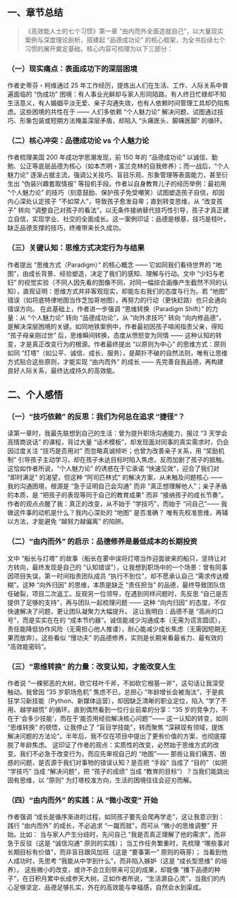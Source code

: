 ## 一、章节总结
> 《高效能人士的七个习惯》第一章 “由内而外全面造就自己”，以大量现实案例与深度理论剖析，搭建起 “品德成功论” 的核心框架，为全书后续七个习惯的展开奠定基础，核心内容可梳理为以下三部分：

### （一）现实痛点：表面成功下的深层困境
作者史蒂芬・柯维通过 25 年工作经历，提炼出人们在生活、工作、人际关系中普遍面临的 “伪成功” 困境：有人事业光鲜却与家人形同陌路，有人终日忙碌却不知生活意义，有人婚姻平淡无爱、亲子沟通失效，也有人依赖时间管理工具却仍陷焦虑。这些困境的共性在于 —— 人们多依赖 “个人魅力论” 解决问题，试图通过技巧、形象包装或短期方法掩盖深层矛盾，却陷入 “头痛医头、脚痛医脚” 的循环。

### （二）核心冲突：品德成功论 vs 个人魅力论
作者梳理美国 200 年成功学思潮发现，前 150 年的 “品德成功论” 以诚信、勤勉、公正等底层品德为核心（如本杰明・富兰克林的自我修养）；而一战后，“个人魅力论” 逐渐占据主流，强调公关技巧、盲目乐观、形象管理等表面能力，甚至衍生出 “伪装兴趣套取情报” 等投机手段。作者以自身教育儿子的经历举例：最初用 “个人魅力论” 的技巧（刻意鼓励、保护孩子免受嘲笑）试图塑造孩子自信，却因内心深处认定孩子 “不如常人”，导致孩子愈发自卑；直到转变思维，从 “改变孩子” 转向 “调整自己对孩子的看法”，以无条件接纳替代技巧性引导，孩子才真正建立自信，实现学业、社交的全面成长。这一案例印证：品德是根基，技巧是枝叶，缺乏品德支撑的技巧，终难带来长久成功。

### （三）关键认知：思维方式决定行为与结果
作者提出 “思维方式（Paradigm）” 的核心概念 —— 它如同我们看待世界的 “地图”，由成长背景、经验塑造，决定了我们的感知、理解与行动。文中 “少妇与老妇” 的视觉实验（不同人因先看的图像不同，对同一幅综合画像产生截然不同的认知），直观证明：思维方式并非客观现实，却能左右我们的态度与行为。若 “地图” 错误（如将底特律地图当作芝加哥地图），再努力的行动（更快赶路）也只会通向错误方向。
在此基础上，作者进一步强调 “思维转换（Paradigm Shift）” 的力量：从 “个人魅力论” 转向 “品德成功论”，从 “向外求技巧” 转向 “向内修品德”，是解决深层困境的关键。如同地铁案例中，作者最初因孩子喧闹指责父亲，得知 “孩子母亲刚过世” 后，思维瞬间转换，态度从愤怒变为同情 —— 这种认知的转变，才是真正改变行为的根源。作者最终提出 “以原则为中心” 的思维方式：原则如同 “灯塔”（如公平、诚信、成长、服务），是颠扑不破的自然法则，唯有让思维方式贴合这些原则，才能实现 “由内而外” 的成长 —— 先完善自我品德，再构建良好人际关系，最终达成持久的高效能。

## 二、个人感悟
### （一）“技巧依赖” 的反思：我们为何总在追求 “捷径”？
读第一章时，我最先联想到自己的生活：曾为提升职场沟通能力，报过 “3 天学会高情商说话” 的课程，背过大量 “话术模板”，却发现面对同事的真实需求时，仍会因过度关注 “技巧是否用对” 而忽略真诚倾听；也曾为改善亲子关系，用 “奖励机制” 引导孩子主动学习，却在孩子未达目标时陷入焦虑，反而加剧了孩子的抵触。这恰如作者所说，“个人魅力论” 的诱惑在于它承诺 “快速见效”，迎合了我们对 “即时满足” 的渴望，但这种 “阿司匹林式” 的解决方案，从未触及问题核心 —— 我的沟通困境，根源是 “急于证明自己会沟通” 而非 “真正想理解他人”；亲子矛盾的本质，是 “把孩子的表现等同于自己的教育成果” 而非 “接纳孩子的成长节奏”。
作者的观点点醒了我：真正的改变，从不始于 “学技巧”，而始于 “问自己”—— 我做这件事的动机是什么？我内心深处的 “地图” 是否准确？ 唯有先校准思维，再辅以方法，才能避免 “越努力越偏离” 的陷阱。

### （二）“由内而外” 的启示：品德修养是最低成本的长期投资
文中 “船长与灯塔” 的故事（船长在雾中误将灯塔当作迎面驶来的船只，坚持让对方转向，最终发现是自己的 “认知错误”），让我想到职场中的一个场景：曾有同事因项目失误，第一时间指责团队成员 “执行不到位”，却不愿承认自己 “需求传达模糊”。这种 “向外归因” 的思维，本质是缺乏 “责任担当” 的品德，最终导致团队信任破裂，项目二次返工。反观另一位领导，在遇到同样问题时，先反思 “自己是否提供了足够的支持”，再与团队一起梳理问题 —— 这种 “向内归因” 的态度，不仅快速解决了问题，更让团队凝聚力大幅提升。
这让我明白：品德不是 “高尚的口号”，而是实实在在的 “成本节约器”。诚信能减少沟通成本（无需为谎言圆谎），责任能降低协作风险（无需担心他人推诿），耐心能减少成长焦虑（无需因短期无果而放弃）。这些看似 “慢功夫” 的品德修养，实则是长期来看最省力、最有效的 “高效能密码”。

### （三）“思维转换” 的力量：改变认知，才能改变人生
作者说 “一棵邪恶的大树，砍它枝叶千斧，不如砍它根基一斧”，这句话让我深受触动。我曾因 “35 岁职场危机” 焦虑不已，总担心 “年龄增长会被淘汰”，于是疯狂学习新技能（Python、新媒体运营），却因缺乏清晰的职业定位，陷入 “学了不用、越学越慌” 的循环。直到偶然看到一位行业前辈的分享：“35 岁的竞争力，不在于‘会多少技能’，而在于‘能否用经验解决核心问题’”—— 这一认知的转变，如同 “思维转换” 的顿悟，让我停止了 “盲目学技能”，转而聚焦 “深耕现有领域，提炼解决问题的方法论”。半年后，我不仅在项目中提出了更有价值的方案，也彻底摆脱了年龄焦虑。
这印证了作者的观点：实质性的改变，必然始于思维方式的改变。我们不必急于改变行为，而应先审视自己的 “地图”—— 那些让我们痛苦、困惑的问题，是否源于我们对事物的错误认知？是否把 “手段” 当成了 “目的”（如把 “学技巧” 当成 “解决问题”，把 “孩子的成绩” 当成 “教育的目标”）？当我们能跳出固有思维，以 “原则” 为灯塔校准方向，生活的困境往往会迎刃而解。

### （四）“由内而外” 的实践：从 “微小改变” 开始
作者强调 “成长是循序渐进的过程，如同孩子要先会爬再学走”，这让我意识到：践行 “由内而外” 的成长，不必追求 “一蹴而就”，而可从 “微小的思维调整” 开始。比如：
当与家人产生分歧时，先问自己 “我是否真正理解了他的需求”，而非急于反驳（这是 “诚信沟通” 原则的实践）；
当工作任务繁重时，先梳理 “哪些事对长期目标有价值”，而非盲目跟风加班（这是 “要事第一” 原则的萌芽）；
当看到他人成功时，先思考 “我能从中学到什么”，而非陷入嫉妒（这是 “成长型思维” 的培养）。
这些微小的改变，或许不会立刻带来可见的成果，却能像 “播下品德的种子”，在日积月累中长成参天大树。正如作者所说，“生活源自心灵”，当我们的内心足够坚定、品德足够扎实，外在的高效能与幸福感，自然会水到渠成。

